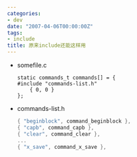 ```yaml
---
categories:
- dev
date: "2007-04-06T00:00:00Z"
tags:
- include
title: 原来include还能这样用
---
```


* somefile.c

    ```
    static commands_t commands[] = {
    #include "commands-list.h"
        { 0, 0 }
    };
    ```

* commands-list.h 

    ```c
    { "beginblock", command_beginblock },
    { "capb", command_capb },
    { "clear", command_clear },
    ...
    { "x_save", command_x_save },
    ```
